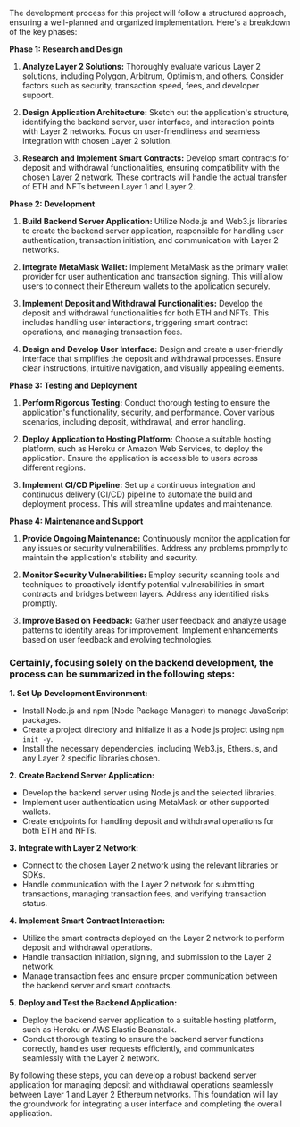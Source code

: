 The development process for this project will follow a structured approach, ensuring a well-planned and organized implementation. Here's a breakdown of the key phases:

**Phase 1: Research and Design**

1. **Analyze Layer 2 Solutions:** Thoroughly evaluate various Layer 2 solutions, including Polygon, Arbitrum, Optimism, and others. Consider factors such as security, transaction speed, fees, and developer support.

2. **Design Application Architecture:** Sketch out the application's structure, identifying the backend server, user interface, and interaction points with Layer 2 networks. Focus on user-friendliness and seamless integration with chosen Layer 2 solution.

3. **Research and Implement Smart Contracts:** Develop smart contracts for deposit and withdrawal functionalities, ensuring compatibility with the chosen Layer 2 network. These contracts will handle the actual transfer of ETH and NFTs between Layer 1 and Layer 2.

**Phase 2: Development**

1. **Build Backend Server Application:** Utilize Node.js and Web3.js libraries to create the backend server application, responsible for handling user authentication, transaction initiation, and communication with Layer 2 networks.

2. **Integrate MetaMask Wallet:** Implement MetaMask as the primary wallet provider for user authentication and transaction signing. This will allow users to connect their Ethereum wallets to the application securely.

3. **Implement Deposit and Withdrawal Functionalities:** Develop the deposit and withdrawal functionalities for both ETH and NFTs. This includes handling user interactions, triggering smart contract operations, and managing transaction fees.

4. **Design and Develop User Interface:** Design and create a user-friendly interface that simplifies the deposit and withdrawal processes. Ensure clear instructions, intuitive navigation, and visually appealing elements.

**Phase 3: Testing and Deployment**

1. **Perform Rigorous Testing:** Conduct thorough testing to ensure the application's functionality, security, and performance. Cover various scenarios, including deposit, withdrawal, and error handling.

2. **Deploy Application to Hosting Platform:** Choose a suitable hosting platform, such as Heroku or Amazon Web Services, to deploy the application. Ensure the application is accessible to users across different regions.

3. **Implement CI/CD Pipeline:** Set up a continuous integration and continuous delivery (CI/CD) pipeline to automate the build and deployment process. This will streamline updates and maintenance.

**Phase 4: Maintenance and Support**

1. **Provide Ongoing Maintenance:** Continuously monitor the application for any issues or security vulnerabilities. Address any problems promptly to maintain the application's stability and security.

2. **Monitor Security Vulnerabilities:** Employ security scanning tools and techniques to proactively identify potential vulnerabilities in smart contracts and bridges between layers. Address any identified risks promptly.

3. **Improve Based on Feedback:** Gather user feedback and analyze usage patterns to identify areas for improvement. Implement enhancements based on user feedback and evolving technologies.

### Certainly, focusing solely on the backend development, the process can be summarized in the following steps:

**1. Set Up Development Environment:**

   - Install Node.js and npm (Node Package Manager) to manage JavaScript packages.
   - Create a project directory and initialize it as a Node.js project using `npm init -y`.
   - Install the necessary dependencies, including Web3.js, Ethers.js, and any Layer 2 specific libraries chosen.

**2. Create Backend Server Application:**

   - Develop the backend server using Node.js and the selected libraries.
   - Implement user authentication using MetaMask or other supported wallets.
   - Create endpoints for handling deposit and withdrawal operations for both ETH and NFTs.

**3. Integrate with Layer 2 Network:**

   - Connect to the chosen Layer 2 network using the relevant libraries or SDKs.
   - Handle communication with the Layer 2 network for submitting transactions, managing transaction fees, and verifying transaction status.

**4. Implement Smart Contract Interaction:**

   - Utilize the smart contracts deployed on the Layer 2 network to perform deposit and withdrawal operations.
   - Handle transaction initiation, signing, and submission to the Layer 2 network.
   - Manage transaction fees and ensure proper communication between the backend server and smart contracts.

**5. Deploy and Test the Backend Application:**

   - Deploy the backend server application to a suitable hosting platform, such as Heroku or AWS Elastic Beanstalk.
   - Conduct thorough testing to ensure the backend server functions correctly, handles user requests efficiently, and communicates seamlessly with the Layer 2 network.

By following these steps, you can develop a robust backend server application for managing deposit and withdrawal operations seamlessly between Layer 1 and Layer 2 Ethereum networks. This foundation will lay the groundwork for integrating a user interface and completing the overall application.

